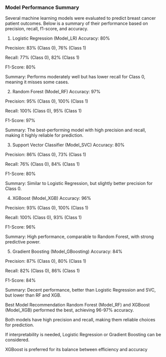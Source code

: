 
### Model Performance Summary

Several machine learning models were evaluated to predict breast cancer patient outcomes. Below is a summary of their performance based on precision, recall, f1-score, and accuracy.

1. Logistic Regression (Model_LR)
Accuracy: 80%

Precision: 83% (Class 0), 76% (Class 1)

Recall: 77% (Class 0), 82% (Class 1)

F1-Score: 80%

Summary: Performs moderately well but has lower recall for Class 0, meaning it misses some cases.

2. Random Forest (Model_RF)
Accuracy: 97%

Precision: 95% (Class 0), 100% (Class 1)

Recall: 100% (Class 0), 95% (Class 1)

F1-Score: 97%

Summary: The best-performing model with high precision and recall, making it highly reliable for prediction.

3. Support Vector Classifier (Model_SVC)
Accuracy: 80%

Precision: 86% (Class 0), 73% (Class 1)

Recall: 76% (Class 0), 84% (Class 1)

F1-Score: 80%

Summary: Similar to Logistic Regression, but slightly better precision for Class 0.

4. XGBoost (Model_XGB)
Accuracy: 96%

Precision: 93% (Class 0), 100% (Class 1)

Recall: 100% (Class 0), 93% (Class 1)

F1-Score: 96%

Summary: High performance, comparable to Random Forest, with strong predictive power.

5. Gradient Boosting (Model_GBoosting)
Accuracy: 84%

Precision: 87% (Class 0), 80% (Class 1)

Recall: 82% (Class 0), 86% (Class 1)

F1-Score: 84%

Summary: Decent performance, better than Logistic Regression and SVC, but lower than RF and XGB.

Best Model Recommendation
Random Forest (Model_RF) and XGBoost (Model_XGB) performed the best, achieving 96-97% accuracy.

Both models have high precision and recall, making them reliable choices for prediction.

If interpretability is needed, Logistic Regression or Gradient Boosting can be considered.

XGBoost is preferred for its balance between efficiency and accuracy
